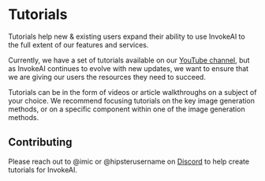 # Tutorials

Tutorials help new & existing users expand their ability to use InvokeAI to the full extent of our features and services.  

Currently, we have a set of tutorials available on our [YouTube channel](https://www.youtube.com/@invokeai), but as InvokeAI continues to evolve with new updates, we want to ensure that we are giving our users the resources they need to succeed. 

Tutorials can be in the form of videos or article walkthroughs on a subject of your choice. We recommend focusing tutorials on the key image generation methods, or on a specific component within one of the image generation methods.

## Contributing

Please reach out to @imic or @hipsterusername on [Discord](https://discord.gg/ZmtBAhwWhy) to help create tutorials for InvokeAI.
